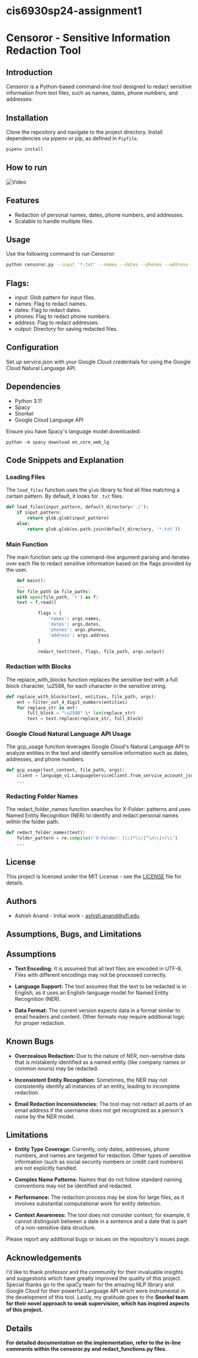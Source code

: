 # cis6930sp24-assignment1

# Censoror - Sensitive Information Redaction Tool

## Introduction

Censoror is a Python-based command-line tool designed to redact sensitive information from text files, such as names, dates, phone numbers, and addresses.

## Installation

Clone the repository and navigate to the project directory. Install dependencies via pipenv or pip, as defined in `Pipfile`.

```bash
pipenv install
```

## How to run

![Video](docs/Video.gif)

## Features

- Redaction of personal names, dates, phone numbers, and addresses.
- Scalable to handle multiple files.

## Usage

Use the following command to run Censoror:

```bash
python censoror.py --input '*.txt' --names --dates --phones --address --output 'files/' --stats stderr
```

## Flags:

- input: Glob pattern for input files.
- names: Flag to redact names.
- dates: Flag to redact dates.
- phones: Flag to redact phone numbers.
- address: Flag to redact addresses.
- output: Directory for saving redacted files.

## Configuration

Set up service.json with your Google Cloud credentials for using the Google Cloud Natural Language API.

## Dependencies

- Python 3.11
- Spacy
- Snorkel
- Google Cloud Language API

Ensure you have Spacy's language model downloaded:

`python -m spacy download en_core_web_lg`

## Code Snippets and Explanation

### Loading Files

The `load_files` function uses the `glob` library to find all files matching a certain pattern. By default, it looks for `.txt` files.

```python
def load_files(input_pattern, default_directory='./'):
    if input_pattern:
        return glob.glob(input_pattern)
    else:
        return glob.glob(os.path.join(default_directory, '*.txt'))
```

### Main Function

The main function sets up the command-line argument parsing and iterates over each file to redact sensitive information based on the flags provided by the user.

```python
    def main():
    ...
    for file_path in file_paths:
    with open(file_path, 'r') as f:
    text = f.read()

            flags = {
                'names': args.names,
                'dates': args.dates,
                'phones': args.phones,
                'address': args.address
            }

            redact_text(text, flags, file_path, args.output)
```

### Redaction with Blocks

The replace_with_blocks function replaces the sensitive text with a full block character, \u2588, for each character in the sensitive string.

```python
def replace_with_blocks(text, entities, file_path, args):
    ent = filter_out_4_digit_numbers(entities)
    for replace_str in ent:
        full_block = "\u2588" \* len(replace_str)
        text = text.replace(replace_str, full_block)
```

### Google Cloud Natural Language API Usage

The gcp_usage function leverages Google Cloud's Natural Language API to analyze entities in the text and identify sensitive information such as dates, addresses, and phone numbers.

```python
def gcp_usage(text_content, file_path, args):
    client = language_v1.LanguageServiceClient.from_service_account_json('service.json')
    ...
```

### Redacting Folder Names

The redact_folder_names function searches for X-Folder: patterns and uses Named Entity Recognition (NER) to identify and redact personal names within the folder path.

```python
def redact_folder_names(text):
    folder_pattern = re.compile(r'X-Folder: [\\]*\\([^\n\\]+)\\')
    ...
```

## License

This project is licensed under the MIT License - see the [LICENSE](LICENSE) file for details.

## Authors

- Ashish Anand - Initial work - [ashish.anand@ufl.edu](mailto:ashish.anand@ufl.edu)

## Assumptions, Bugs, and Limitations

## Assumptions

- **Text Encoding:** It is assumed that all text files are encoded in UTF-8. Files with different encodings may not be processed correctly.

- **Language Support:** The tool assumes that the text to be redacted is in English, as it uses an English-language model for Named Entity Recognition (NER).

- **Data Format:** The current version expects data in a format similar to email headers and content. Other formats may require additional logic for proper redaction.

## Known Bugs

- **Overzealous Redaction:** Due to the nature of NER, non-sensitive data that is mistakenly identified as a named entity (like company names or common nouns) may be redacted.

- **Inconsistent Entity Recognition:** Sometimes, the NER may not consistently identify all instances of an entity, leading to incomplete redaction.

- **Email Redaction Inconsistencies:** The tool may not redact all parts of an email address if the username does not get recognized as a person's name by the NER model.

## Limitations

- **Entity Type Coverage:** Currently, only dates, addresses, phone numbers, and names are targeted for redaction. Other types of sensitive information (such as social security numbers or credit card numbers) are not explicitly handled.

- **Complex Name Patterns:** Names that do not follow standard naming conventions may not be identified and redacted.

- **Performance:** The redaction process may be slow for large files, as it involves substantial computational work for entity detection.

- **Context Awareness:** The tool does not consider context; for example, it cannot distinguish between a date in a sentence and a date that is part of a non-sensitive data structure.

Please report any additional bugs or issues on the repository's issues page.

## Acknowledgements

I'd like to thank professor and the community for their invaluable insights and suggestions which have greatly improved the quality of this project. Special thanks go to the spaCy team for the amazing NLP library and Google Cloud for their powerful Language API which were instrumental in the development of this tool. Lastly, my gratitude goes to the <b>Snorkel<b> team for their novel approach to weak supervision, which has inspired aspects of this project.

## Details

For detailed documentation on the implementation, refer to the in-line comments within the censoror.py and redact_functions.py files.

